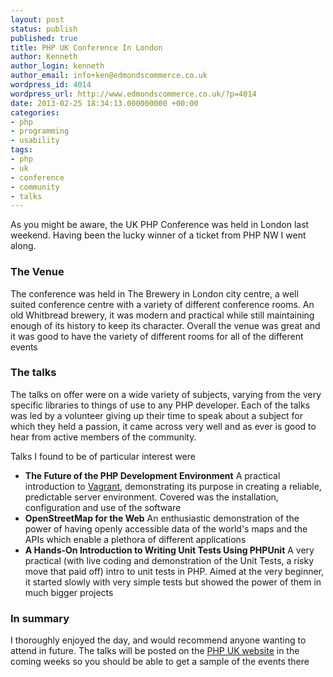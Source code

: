 ```yaml
---
layout: post
status: publish
published: true
title: PHP UK Conference In London
author: Kenneth
author_login: kenneth
author_email: info+ken@edmondscommerce.co.uk
wordpress_id: 4014
wordpress_url: http://www.edmondscommerce.co.uk/?p=4014
date: 2013-02-25 18:34:13.000000000 +00:00
categories:
- php
- programming
- usability
tags:
- php
- uk
- conference
- community
- talks
---
```

As you might be aware, the UK PHP Conference was held in London last weekend. Having been the lucky winner of a ticket from PHP NW I went along.

<h3>The Venue</h3>

The conference was held in The Brewery in London city centre, a well suited conference centre with a variety of different conference rooms. An old Whitbread brewery, it was modern and practical while still maintaining enough of its history to keep its character. Overall the venue was great and it was good to have the variety of different rooms for all of the different events

<h3>The talks</h3>

The talks on offer were on a wide variety of subjects, varying from the very specific libraries to things of use to any PHP developer. Each of the talks was led by a volunteer giving up their time to speak about a subject for which they held a passion, it came across very well and as ever is good to hear from active members of the community.

Talks I found to be of particular interest were
<ul>
	<li><strong>The Future of the PHP Development Environment</strong> A practical introduction to <a href="http://www.vagrantup.com/" title="Vagrant">Vagrant</a>, demonstrating its purpose in creating a reliable, predictable server environment. Covered was the installation, configuration and use of the software</li>
	<li><strong>OpenStreetMap for the Web</strong> An enthusiastic demonstration of the power of having openly accessible data of the world's maps and the APIs which enable a plethora of different applications</li>
	<li><strong>A Hands-On Introduction to Writing Unit Tests Using PHPUnit</strong> A very practical (with live coding and demonstration of the Unit Tests, a risky move that paid off) intro to unit tests in PHP. Aimed at the very beginner, it started slowly with very simple tests but showed the power of them in much bigger projects</li>
</ul>

<h3>In summary</h3>

I thoroughly enjoyed the day, and would recommend anyone wanting to attend in future. The talks will be posted on the <a href="http://phpconference.co.uk/schedule" title="PHP UK Website" target="_blank">PHP UK website</a> in the coming weeks so you should be able to get a sample of the events there 
